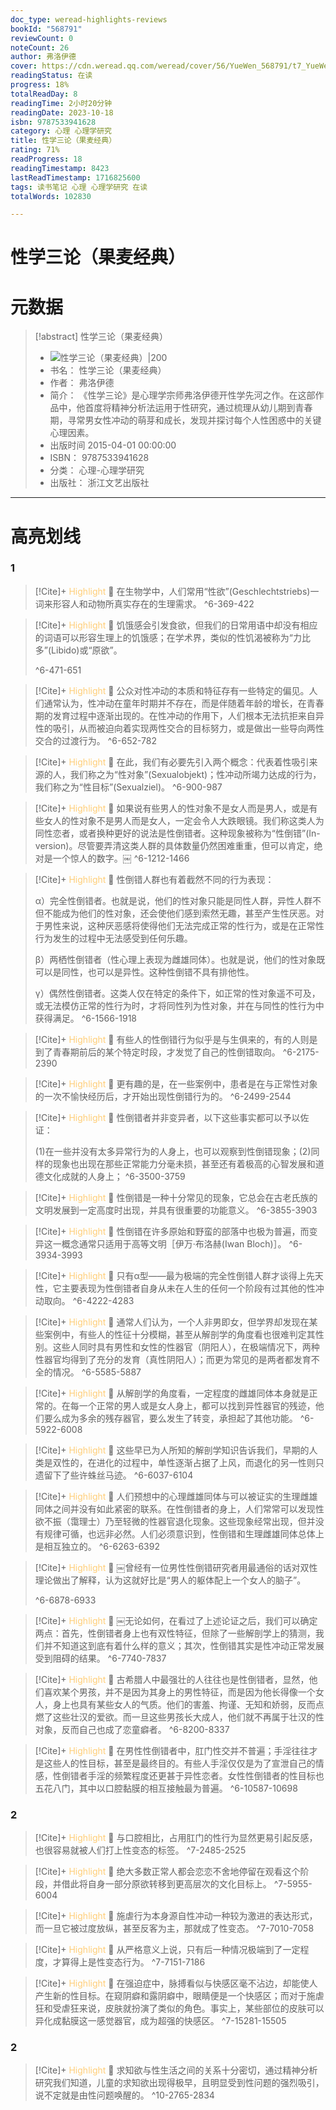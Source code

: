 ```yaml
---
doc_type: weread-highlights-reviews
bookId: "568791"
reviewCount: 0
noteCount: 26
author: 弗洛伊德
cover: https://cdn.weread.qq.com/weread/cover/56/YueWen_568791/t7_YueWen_568791.jpg
readingStatus: 在读
progress: 18%
totalReadDay: 8
readingTime: 2小时20分钟
readingDate: 2023-10-18
isbn: 9787533941628
category: 心理 心理学研究
title: 性学三论（果麦经典）
rating: 71%
readProgress: 18
readingTimestamp: 8423
lastReadTimestamp: 1716825600
tags: 读书笔记 心理 心理学研究 在读
totalWords: 102830

---
```


# 性学三论（果麦经典）

# 元数据
> [!abstract] 性学三论（果麦经典）
> - ![ 性学三论（果麦经典）|200](https://cdn.weread.qq.com/weread/cover/56/YueWen_568791/t7_YueWen_568791.jpg)
> - 书名： 性学三论（果麦经典）
> - 作者： 弗洛伊德
> - 简介： 《性学三论》是心理学宗师弗洛伊德开性学先河之作。在这部作品中，他首度将精神分析法运用于性研究，通过梳理从幼儿期到青春期，寻常男女性冲动的萌芽和成长，发现并探讨每个人性困惑中的关键心理因素。
> - 出版时间 2015-04-01 00:00:00
> - ISBN： 9787533941628
> - 分类： 心理-心理学研究
> - 出版社： 浙江文艺出版社



---

# 高亮划线
### 1


> [!Cite]+ <span style="color: #ffce78;">Highlight</span>
> 📌 在生物学中，人们常用“性欲”(Geschlechtstriebs)一词来形容人和动物所真实存在的生理需求。
> ^6-369-422


> [!Cite]+ <span style="color: #ffce78;">Highlight</span>
> 📌 饥饿感会引发食欲，但我们的日常用语中却没有相应的词语可以形容生理上的饥饿感；在学术界，类似的性饥渴被称为“力比多”(Libido)或“原欲”。
> 
> ^6-471-651


> [!Cite]+ <span style="color: #ffce78;">Highlight</span>
> 📌 公众对性冲动的本质和特征存有一些特定的偏见。人们通常认为，性冲动在童年时期并不存在，而是伴随着年龄的增长，在青春期的发育过程中逐渐出现的。在性冲动的作用下，人们根本无法抗拒来自异性的吸引，从而被迫向着实现两性交合的目标努力，或是做出一些导向两性交合的过渡行为。
> ^6-652-782


> [!Cite]+ <span style="color: #ffce78;">Highlight</span>
> 📌 在此，我们有必要先引入两个概念：代表着性吸引来源的人，我们称之为“性对象”(Sexualobjekt)；性冲动所竭力达成的行为，我们称之为“性目标”(Sexualziel)。
> ^6-900-987


> [!Cite]+ <span style="color: #ffce78;">Highlight</span>
> 📌 如果说有些男人的性对象不是女人而是男人，或是有些女人的性对象不是男人而是女人，一定会令人大跌眼镜。我们称这类人为同性恋者，或者换种更好的说法是性倒错者。这种现象被称为“性倒错”(In-version)。尽管要弄清这类人群的具体数量仍然困难重重，但可以肯定，绝对是一个惊人的数字。￼
> ^6-1212-1466


> [!Cite]+ <span style="color: #ffce78;">Highlight</span>
> 📌 性倒错人群也有着截然不同的行为表现：
>
>  α）完全性倒错者。也就是说，他们的性对象只能是同性人群，异性人群不但不能成为他们的性对象，还会使他们感到索然无趣，甚至产生性厌恶。对于男性来说，这种厌恶感将使得他们无法完成正常的性行为，或是在正常性行为发生的过程中无法感受到任何乐趣。
>
>  β）两栖性倒错者（性心理上表现为雌雄同体）。也就是说，他们的性对象既可以是同性，也可以是异性。这种性倒错不具有排他性。
>
>  γ）偶然性倒错者。这类人仅在特定的条件下，如正常的性对象遥不可及，或无法模仿正常的性行为时，才将同性列为性对象，并在与同性的性行为中获得满足。
> ^6-1566-1918


> [!Cite]+ <span style="color: #ffce78;">Highlight</span>
> 📌 有些人的性倒错行为似乎是与生俱来的，有的人则是到了青春期前后的某个特定时段，才发觉了自己的性倒错取向。
> ^6-2175-2390


> [!Cite]+ <span style="color: #ffce78;">Highlight</span>
> 📌 更有趣的是，在一些案例中，患者是在与正常性对象的一次不愉快经历后，才开始出现性倒错行为的。
> ^6-2499-2544


> [!Cite]+ <span style="color: #ffce78;">Highlight</span>
> 📌 性倒错者并非变异者，以下这些事实都可以予以佐证：
>
>  (1)在一些并没有太多异常行为的人身上，也可以观察到性倒错现象；(2)同样的现象也出现在那些正常能力分毫未损，甚至还有着极高的心智发展和道德文化成就的人身上；
> ^6-3500-3759


> [!Cite]+ <span style="color: #ffce78;">Highlight</span>
> 📌 性倒错是一种十分常见的现象，它总会在古老氏族的文明发展到一定高度时出现，并具有很重要的功能意义。
> ^6-3855-3903


> [!Cite]+ <span style="color: #ffce78;">Highlight</span>
> 📌 性倒错在许多原始和野蛮的部落中也极为普遍，而变异这一概念通常只适用于高等文明［伊万·布洛赫(Iwan Bloch)］。
> ^6-3934-3993


> [!Cite]+ <span style="color: #ffce78;">Highlight</span>
> 📌 只有α型——最为极端的完全性倒错人群才谈得上先天性，它主要表现为性倒错者自身从未在人生的任何一个阶段有过其他的性冲动取向。
> ^6-4222-4283


> [!Cite]+ <span style="color: #ffce78;">Highlight</span>
> 📌 通常人们认为，一个人非男即女，但学界却发现在某些案例中，有些人的性征十分模糊，甚至从解剖学的角度看也很难判定其性别。这些人同时具有男性和女性的性器官（阴阳人），在极端情况下，两种性器官均得到了充分的发育（真性阴阳人）；而更为常见的是两者都发育不全的情况。
> ^6-5585-5887


> [!Cite]+ <span style="color: #ffce78;">Highlight</span>
> 📌 从解剖学的角度看，一定程度的雌雄同体本身就是正常的。在每一个正常的男人或是女人身上，都可以找到异性器官的残迹，他们要么成为多余的残存器官，要么发生了转变，承担起了其他功能。
> ^6-5922-6008


> [!Cite]+ <span style="color: #ffce78;">Highlight</span>
> 📌 这些早已为人所知的解剖学知识告诉我们，早期的人类是双性的，在进化的过程中，单性逐渐占据了上风，而退化的另一性则只遗留下了些许蛛丝马迹。
> ^6-6037-6104


> [!Cite]+ <span style="color: #ffce78;">Highlight</span>
> 📌 人们预想中的心理雌雄同体与可以被证实的生理雌雄同体之间并没有如此紧密的联系。在性倒错者的身上，人们常常可以发现性欲不振（霭理士）乃至轻微的性器官退化现象。这些现象经常出现，但并没有规律可循，也远非必然。人们必须意识到，性倒错和生理雌雄同体总体上是相互独立的。
> ^6-6263-6392


> [!Cite]+ <span style="color: #ffce78;">Highlight</span>
> 📌 ￼曾经有一位男性性倒错研究者用最通俗的话对双性理论做出了解释，认为这就好比是“男人的躯体配上一个女人的脑子”。
> 
> ^6-6878-6933


> [!Cite]+ <span style="color: #ffce78;">Highlight</span>
> 📌 ￼无论如何，在看过了上述论证之后，我们可以确定两点：首先，性倒错者身上也有双性特征，但除了一些解剖学上的猜测，我们并不知道这到底有着什么样的意义；其次，性倒错其实是性冲动正常发展受到阻碍的结果。
> ^6-7740-7837


> [!Cite]+ <span style="color: #ffce78;">Highlight</span>
> 📌 古希腊人中最强壮的人往往也是性倒错者，显然，他们喜欢某个男孩，并不是因为其身上的男性特征，而是因为他长得像一个女人，身上也具有某些女人的气质。他们的害羞、拘谨、无知和娇弱，反而点燃了这些壮汉的爱欲。而一旦这些男孩长大成人，他们就不再属于壮汉的性对象，反而自己也成了恋童癖者。
> ^6-8200-8337


> [!Cite]+ <span style="color: #ffce78;">Highlight</span>
> 📌 在男性性倒错者中，肛门性交并不普遍；手淫往往才是这些人的性目标，甚至是最终目的。有些人手淫仅仅是为了宣泄自己的情感，性倒错者手淫的频繁程度还更甚于异性恋者。女性性倒错者的性目标也五花八门，其中以口腔黏膜的相互接触最为普遍。
> ^6-10587-10698
### 2


> [!Cite]+ <span style="color: #ffce78;">Highlight</span>
> 📌 与口腔相比，占用肛门的性行为显然更易引起反感，也很容易就被人们打上性变态的标签。
> ^7-2485-2525


> [!Cite]+ <span style="color: #ffce78;">Highlight</span>
> 📌 绝大多数正常人都会恋恋不舍地停留在观看这个阶段，并借此将自身一部分原欲转移到更高层次的文化目标上。
> ^7-5955-6004


> [!Cite]+ <span style="color: #ffce78;">Highlight</span>
> 📌 施虐行为本身源自性冲动一种较为激进的表达形式，而一旦它被过度放纵，甚至反客为主，那就成了性变态。
> ^7-7010-7058


> [!Cite]+ <span style="color: #ffce78;">Highlight</span>
> 📌 从严格意义上说，只有后一种情况极端到了一定程度，才算得上是性变态行为。
> ^7-7151-7186


> [!Cite]+ <span style="color: #ffce78;">Highlight</span>
> 📌 在强迫症中，脉搏看似与快感区毫不沾边，却能使人产生新的性目标。在窥阴癖和露阴癖中，眼睛便是一个快感区；而对于施虐狂和受虐狂来说，皮肤就扮演了类似的角色。事实上，某些部位的皮肤可以异化成黏膜这一感觉器官，成为超强的快感区。
> ^7-15281-15505
### 2


> [!Cite]+ <span style="color: #ffce78;">Highlight</span>
> 📌 求知欲与性生活之间的关系十分密切，通过精神分析研究我们知道，儿童的求知欲出现得极早，且明显受到性问题的强烈吸引，说不定就是由性问题唤醒的。
> ^10-2765-2834


